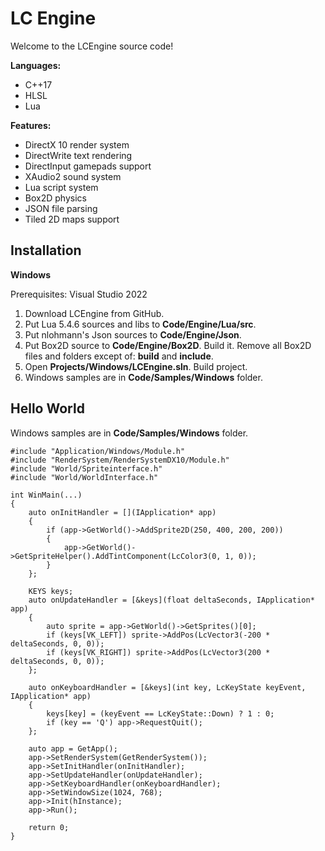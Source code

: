 LC Engine
====================================

Welcome to the LCEngine source code!

**Languages:**
- C++17
- HLSL
- Lua

**Features:**
- DirectX 10 render system
- DirectWrite text rendering
- DirectInput gamepads support
- XAudio2 sound system
- Lua script system
- Box2D physics
- JSON file parsing
- Tiled 2D maps support

**Installation**
----------------
**Windows**

Prerequisites: Visual Studio 2022

1. Download LCEngine from GitHub.
2. Put Lua 5.4.6 sources and libs to **Code/Engine/Lua/src**.
3. Put nlohmann's Json sources to **Code/Engine/Json**.
4. Put Box2D source to **Code/Engine/Box2D**. Build it. Remove all Box2D files and folders except of: **build** and **include**.
5. Open **Projects/Windows/LCEngine.sln**. Build project.
6. Windows samples are in **Code/Samples/Windows** folder.

**Hello World**
---------------
Windows samples are in **Code/Samples/Windows** folder.
```
#include "Application/Windows/Module.h"
#include "RenderSystem/RenderSystemDX10/Module.h"
#include "World/Spriteinterface.h"
#include "World/WorldInterface.h"

int WinMain(...)
{
    auto onInitHandler = [](IApplication* app)
    {
        if (app->GetWorld()->AddSprite2D(250, 400, 200, 200))
        {
            app->GetWorld()->GetSpriteHelper().AddTintComponent(LcColor3(0, 1, 0));
        }
    };
  
    KEYS keys;
    auto onUpdateHandler = [&keys](float deltaSeconds, IApplication* app)
    {
        auto sprite = app->GetWorld()->GetSprites()[0];
        if (keys[VK_LEFT]) sprite->AddPos(LcVector3(-200 * deltaSeconds, 0, 0));
        if (keys[VK_RIGHT]) sprite->AddPos(LcVector3(200 * deltaSeconds, 0, 0));
    };
  
    auto onKeyboardHandler = [&keys](int key, LcKeyState keyEvent, IApplication* app)
    {
        keys[key] = (keyEvent == LcKeyState::Down) ? 1 : 0;
        if (key == 'Q') app->RequestQuit();
    };
  
    auto app = GetApp();
    app->SetRenderSystem(GetRenderSystem());
    app->SetInitHandler(onInitHandler);
    app->SetUpdateHandler(onUpdateHandler);
    app->SetKeyboardHandler(onKeyboardHandler);
    app->SetWindowSize(1024, 768);
    app->Init(hInstance);
    app->Run();
  
    return 0;
}
```
